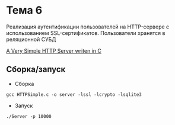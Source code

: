 # Тема 6

Реализация аутентификации пользователей на HTTP-сервере с использованием SSL-сертификатов. Пользователи хранятся в реляционной СУБД 

[A Very Simple HTTP Server writen in C](https://blog.abhijeetr.com/2010/04/very-simple-http-server-writen-in-c.html)

## Сборка/запуск

- Сборка

~~~
gcc HTTPSimple.c -o server -lssl -lcrypto -lsqlite3
~~~

- Запуск

~~~
./Server -p 10000
~~~

